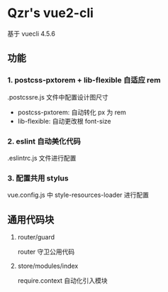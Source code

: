 # Qzr's vue2-cli

基于 vuecli 4.5.6

## 功能

### 1. postcss-pxtorem + lib-flexible 自适应 rem

.postcssre.js 文件中配置设计图尺寸

- postcss-pxtorem: 自动转化 px 为 rem
- lib-flexible: 自动更改根 font-size

### 2. eslint 自动美化代码

.eslintrc.js 文件进行配置

### 3. 配置共用 stylus

vue.config.js 中 style-resources-loader 进行配置

## 通用代码块

1. router/guard

    router 守卫公用代码

2. store/modules/index

   require.context 自动化引入模块
